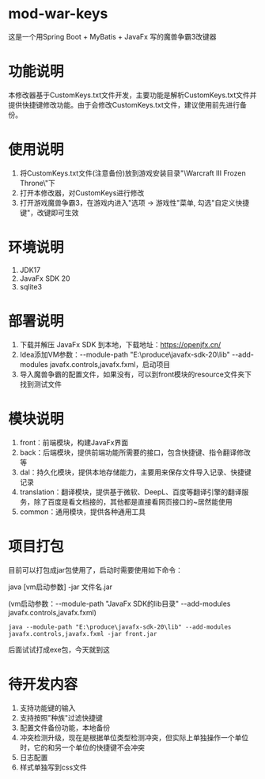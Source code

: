 # mod-war-keys

这是一个用Spring Boot + MyBatis + JavaFx 写的魔兽争霸3改键器

# 功能说明

本修改器基于CustomKeys.txt文件开发，主要功能是解析CustomKeys.txt文件并提供快捷键修改功能。由于会修改CustomKeys.txt文件，建议使用前先进行备份。

# 使用说明

1. 将CustomKeys.txt文件(注意备份)放到游戏安装目录"\\Warcraft III Frozen Throne\\"下
2. 打开本修改器，对CustomKeys进行修改
3. 打开游戏魔兽争霸3，在游戏内进入"选项 -> 游戏性"菜单, 勾选"自定义快捷键"，改键即可生效

# 环境说明

1. JDK17
2. JavaFx SDK 20
3. sqlite3

# 部署说明

1. 下载并解压 JavaFx SDK 到本地，下载地址：https://openjfx.cn/
2. Idea添加VM参数：--module-path "E:\produce\javafx-sdk-20\lib" --add-modules javafx.controls,javafx.fxml，启动项目
3. 导入魔兽争霸的配置文件，如果没有，可以到front模块的resource文件夹下找到测试文件

# 模块说明

1. front：前端模块，构建JavaFx界面
2. back：后端模块，提供前端功能所需要的接口，包含快捷键、指令翻译修改等
3. dal：持久化模块，提供本地存储能力，主要用来保存文件导入记录、快捷键记录
4. translation：翻译模块，提供基于微软、DeepL、百度等翻译引擎的翻译服务，除了百度是看文档接的，其他都是直接看网页接口的~居然能使用
5. common：通用模块，提供各种通用工具

# 项目打包

目前可以打包成jar包使用了，启动时需要使用如下命令：

java [vm启动参数] -jar 文件名.jar

(vm启动参数：--module-path "JavaFx SDK的lib目录" --add-modules javafx.controls,javafx.fxml)

```shell
java --module-path "E:\produce\javafx-sdk-20\lib" --add-modules javafx.controls,javafx.fxml -jar front.jar
```

后面试试打成exe包，今天就到这

# 待开发内容

1. 支持功能键的输入
2. 支持按照"种族"过滤快捷键
3. 配置文件备份功能，本地备份
4. 冲突检测升级，现在是根据单位类型检测冲突，但实际上单独操作一个单位时，它的和另一个单位的快捷键不会冲突
5. 日志配置
6. 样式单独写到css文件